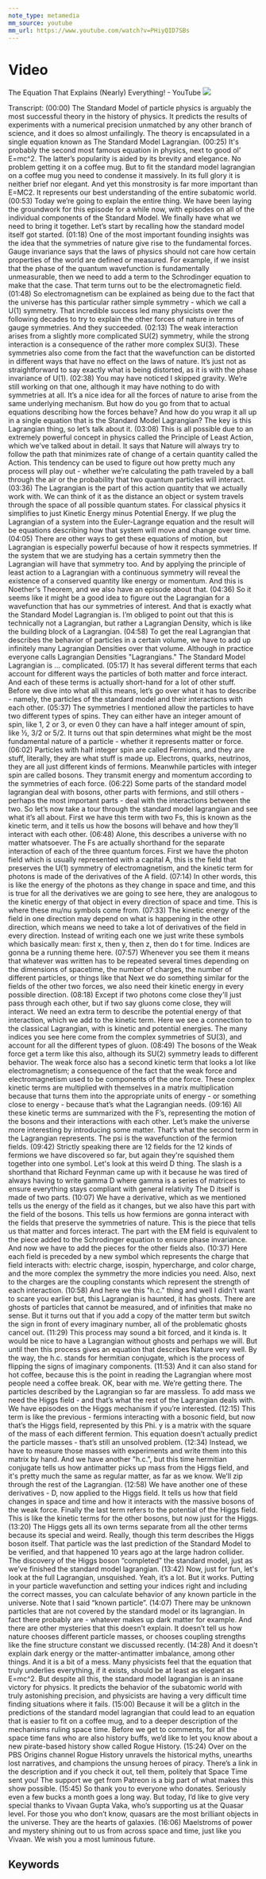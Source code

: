 ```yaml
---
note_type: metamedia
mm_source: youtube
mm_url: https://www.youtube.com/watch?v=PHiyQID7SBs
---
```


# Video

The Equation That Explains (Nearly) Everything! - YouTube
![](https://www.youtube.com/watch?v=PHiyQID7SBs)

Transcript:
(00:00) The Standard Model of particle physics is arguably the most successful theory in the history of physics. It predicts the results of experiments with a numerical precision unmatched by any other branch of science, and it does so almost unfailingly. The theory is encapsulated in a single equation known as The Standard Model Lagrangian.
(00:25) It's probably the second most famous equation in physics, next to good ol’ E=mc^2. The latter’s popularity is aided by its brevity and elegance. No problem getting it on a coffee mug. But to fit the standard model lagrangian on a coffee mug you need to condense it massively. In its full glory it is neither brief nor elegant. And yet this monstrosity is far more important than E=MC2. It represents our best understanding of the entire subatomic world.
(00:53) Today we’re going to explain the entire thing. We have been laying the groundwork for this episode for a while now, with episodes on all of the individual components of the Standard Model. We finally have what we need to bring it together. Let’s start by recalling how the standard model itself got started.
(01:18) One of the most important founding insights was the idea that the symmetries of nature give rise to the fundamental forces. Gauge invariance says that the laws of physics should not care how certain properties of the world are defined or measured. For example, if we insist that the phase of the quantum wavefunction is fundamentally unmeasurable, then we need to add a term to the Schrodinger equation to make that the case. That term turns out to be the electromagnetic field.
(01:48) So electromagnetism can be explained as being due to the fact that the universe has this particular rather simple symmetry - which we call a U(1) symmetry. That incredible success led many physicists over the following decades to try to explain the other forces of nature in terms of gauge symmetries. And they succeeded.
(02:13) The weak interaction arises from a slightly more complicated SU(2) symmetry, while the strong interaction is a consequence of the rather more complex SU(3). These symmetries also come from the fact that the wavefunction can be distorted in different ways that have no effect on the laws of nature. It’s just not as straightforward to say exactly what is being distorted, as it is with the phase invariance of U(1).
(02:38) You may have noticed I skipped gravity. We’re still working on that one, although it may have nothing to do with symmetries at all. It’s a nice idea for all the forces of nature to arise from the same underlying mechanism. But how do you go from that to actual equations describing how the forces behave? And how do you wrap it all up in a single equation that is the Standard Model Lagrangian? The key is this Lagrangian thing, so let’s talk about it.
(03:08) This is all possible due to an extremely powerful concept in physics called the Principle of Least Action, which we’ve talked about in detail. It says that Nature will always try to follow the path that minimizes rate of change of a certain quantity called the Action. This tendency can be used to figure out how pretty much any process will play out - whether we’re calculating the path traveled by a ball through the air or the probability that two quantum particles will interact.
(03:36) The Lagrangian is the part of this action quantity that we actually work with. We can think of it as the distance an object or system travels through the space of all possible quantum states. For classical physics it simplifies to just Kinetic Energy minus Potential Energy. If we plug the Lagrangian of a system into the Euler-Lagrange equation and the result will be equations describing how that system will move and change over time.
(04:05) There are other ways to get these equations of motion, but Lagrangian is especially powerful because of how it respects symmetries. If the system that we are studying has a certain symmetry then the Lagrangian will have that symmetry too. And by applying the principle of least action to a Lagrangian with a continuous symmetry will reveal the existence of a conserved quantity like energy or momentum. And this is Noether's Theorem, and we also have an episode about that.
(04:36) So it seems like it might be a good idea to figure out the Lagrangian for a wavefunction that has our symmetries of interest. And that is exactly what the Standard Model Lagrangian is. I’m obliged to point out that this is technically not a Lagrangian, but rather a Lagrangian Density, which is like the building block of a Lagrangian.
(04:58) To get the real Lagrangian that describes the behavior of particles in a certain volume, we have to add up infinitely many Lagrangian Densities over that volume. Although in practice everyone calls Lagrangian Densities "Lagrangians." The Standard Model Lagrangian is … complicated.
(05:17) It has several different terms that each account for different ways the particles of both matter and force interact. And each of these terms is actually short-hand for a lot of other stuff. Before we dive into what all this means, let’s go over what it has to describe - namely, the particles of the standard model and their interactions with each other.
(05:37) The symmetries I mentioned allow the particles to have two different types of spins. They can either have an integer amount of spin, like 1, 2 or 3, or even 0 they can have a half integer amount of spin, like ½, 3/2 or 5/2. It turns out that spin determines what might be the most fundamental nature of a particle - whether it represents matter or force.
(06:02) Particles with half integer spin are called Fermions, and they are stuff, literally, they are what stuff is made up. Electrons, quarks, neutrinos, they are all just different kinds of fermions. Meanwhile particles with integer spin are called bosons. They transmit energy and momentum according to the symmetries of each force.
(06:22) Some parts of the standard model lagrangian deal with bosons, other parts with fermions, and still others - perhaps the most important parts - deal with the interactions between the two. So let’s now take a tour through the standard model lagrangian and see what it’s all about. First we have this term with two Fs, this is known as the kinetic term, and it tells us how the bosons will behave and how they’ll interact with each other.
(06:48) Alone, this describes a universe with no matter whatsoever. The Fs are actually shorthand for the separate interaction of each of the three quantum forces. First we have the photon field which is usually represented with a capital A, this is the field that preserves the U(1) symmetry of electromagnetism, and the kinetic term for photons is made of the derivatives of the A field.
(07:14) In other words, this is like the energy of the photons as they change in space and time, and this is true for all the derivatives we are going to see here, they are analogous to the kinetic energy of that object in every direction of space and time. This is where these mu/nu symbols come from.
(07:33) The kinetic energy of the field in one direction may depend on what is happening in the other direction, which means we need to take a lot of derivatives of the field in every direction. Instead of writing each one we just write these symbols which basically mean: first x, then y, then z, then do t for time. Indices are gonna be a running theme here.
(07:57) Whenever you see them it means that whatever was written has to be repeated several times depending on the dimensions of spacetime, the number of charges, the number of different particles, or things like that Next we do something similar for the fields of the other two forces, we also need their kinetic energy in every possible direction.
(08:18) Except if two photons come close they'll just pass through each other, but if two say gluons come close, they will interact. We need an extra term to describe the potential energy of that interaction, which we add to the kinetic term. Here we see a connection to the classical Lagrangian, with is kinetic and potential energies. The many indices you see here come from the complex symmetries of SU(3), and account for all the different types of gluon.
(08:49) The bosons of the Weak force get a term like this also, although its SU(2) symmetry leads to different behavior. The weak force also has a second kinetic term that looks a lot like electromagnetism; a consequence of the fact that the weak force and electromagnetism used to be components of the one force. These complex kinetic terms are multiplied with themselves in a matrix multiplication because that turns them into the appropriate units of energy - or something close to energy - because that’s what the Lagrangian needs.
(09:16) All these kinetic terms are summarized with the F’s, representing the motion of the bosons and their interactions with each other. Let’s make the universe more interesting by introducing some matter. That’s what the second term in the Lagrangian represents. The psi is the wavefunction of the fermion fields.
(09:42) Strictly speaking there are 12 fields for the 12 kinds of fermions we have discovered so far, but again they're squished them together into one symbol. Let's look at this weird D thing. The slash is a shorthand that Richard Feynman came up with it because he was tired of always having to write gamma D where gamma is a series of matrices to ensure everything stays compliant with general relativity The D itself is made of two parts.
(10:07) We have a derivative, which as we mentioned tells us the energy of the field as it changes, but we also have this part with the field of the bosons. This tells us how fermions are gonna interact with the fields that preserve the symmetries of nature. This is the piece that tells us that matter and forces interact. The part with the EM field is equivalent to the piece added to the Schrodinger equation to ensure phase invariance. And now we have to add the pieces for the other fields also.
(10:37) Here each field is preceded by a new symbol which represents the charge that field interacts with: electric charge, isospin, hypercharge, and color charge, and the more complex the symmetry the more indicies you need. Also, next to the charges are the coupling constants which represent the strength of each interaction.
(10:58) And here we this "h.c." thing and well I didn't want to scare you earlier but, this Lagrangian is haunted, it has ghosts. There are ghosts of particles that cannot be measured, and of infinities that make no sense. But it turns out that if you add a copy of the matter term but switch the sign in front of every imaginary number, all of the problematic ghosts cancel out.
(11:29) This process may sound a bit forced, and it kinda is. It would be nice to have a Lagrangian without ghosts and perhaps we will. But until then this process gives an equation that describes Nature very well. By the way, the h.c. stands for hermitian conjugate, which is the process of flipping the signs of imaginary components.
(11:53) And it can also stand for hot coffee, because this is the point in reading the Lagrangian where most people need a coffee break. OK, bear with me. We’re getting there. The particles described by the Lagrangian so far are massless. To add mass we need the Higgs field - and that’s what the rest of the Lagrangian deals with. We have episodes on the Higgs mechanism if you’re interested.
(12:15) This term is like the previous - fermions interacting with a bosonic field, but now that’s the Higgs field, represented by this Phi. y is a matrix with the square of the mass of each different fermion. This equation doesn’t actually predict the particle masses - that’s still an unsolved problem.
(12:34) Instead, we have to measure those masses with experiments and write them into this matrix by hand. And we have another "h.c.", but this time hermitian conjugate tells us how antimatter picks up mass from the Higgs field, and it's pretty much the same as regular matter, as far as we know. We’ll zip through the rest of the Lagrangian.
(12:58) We have another one of these derivatives - D, now applied to the Higgs field. It tells us how that field changes in space and time and how it interacts with the massive bosons of the weak force. Finally the last term refers to the potential of the Higgs field. This is like the kinetic terms for the other bosons, but now just for the Higgs.
(13:20) The Higgs gets all its own terms separate from all the other terms because its special and weird. Really, though this term describes the Higgs boson itself. That particle was the last prediction of the Standard Model to be verified, and that happened 10 years ago at the large hadron collider. The discovery of the Higgs boson “completed” the standard model, just as we’ve finished the standard model lagrangian.
(13:42) Now, just for fun, let's look at the full Lagrangian, unsquished. Yeah, it’s a lot. But it works. Putting in your particle wavefunction and setting your indices right and including the correct masses, you can calculate behavior of any known particle in the universe. Note that I said “known particle”.
(14:07) There may be unknown particles that are not covered by the standard model or its lagrangian. In fact there probably are - whatever makes up dark matter for example. And there are other mysteries that this doesn’t explain. It doesn’t tell us how nature chooses different particle masses, or chooses coupling strengths like the fine structure constant we discussed recently.
(14:28) And it doesn't explain dark energy or the matter-antimatter imbalance, among other things. And it is a bit of a mess. Many physicists feel that the equation that truly underlies everything, if it exists, should be at least as elegant as E=mc^2. But despite all this, the standard model lagrangian is an insane victory for physics. It predicts the behavior of the subatomic world with truly astonishing precision, and physicists are having a very difficult time finding situations where it fails.
(15:00) Because it will be a glitch in the predictions of the standard model lagrangian that could lead to an equation that is easier to fit on a coffee mug, and to a deeper description of the mechanisms ruling space time. Before we get to comments, for all the space time fans who are also history buffs, we’d like to let you know about a new pirate-based history show called Rogue History.
(15:24) Over on the PBS Origins channel Rogue History unravels the historical myths, unearths lost narratives, and champions the unsung heroes of piracy. There’s a link in the description and if you check it out, tell them, politely that Space Time sent you! The support we get from Patreon is a big part of what makes this show possible.
(15:45) So thank you to everyone who donates. Seriously even a few bucks a month goes a long way. But today, I’d like to give very special thanks to Vivaan Gupta Vaka, who’s supporting us at the Quasar level. For those you who don’t know, quasars are the most brilliant objects in the universe. They are the hearts of galaxies.
(16:06) Maelstroms of power and mystery shining out to us from across space and time, just like you Vivaan. We wish you a most luminous future.


## Keywords